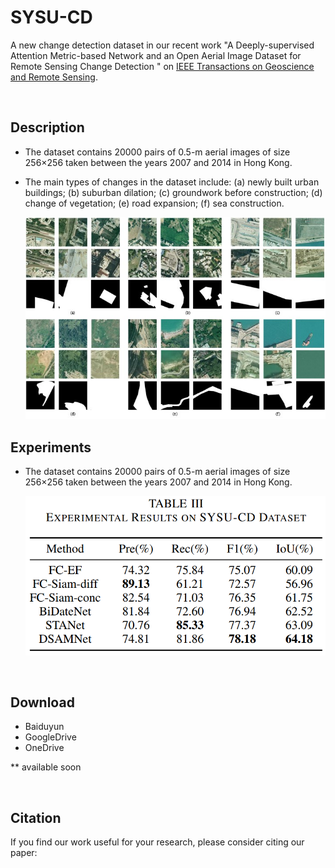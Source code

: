# SYSU-CD

A new change detection dataset in our recent work "A Deeply-supervised Attention Metric-based Network and an Open Aerial Image Dataset for Remote Sensing Change Detection " on [IEEE Transactions on Geoscience and Remote Sensing](https://ieeexplore.ieee.org/xpl/aboutJournal.jsp?punumber=36).



<br>

## Description

- The dataset contains 20000 pairs of 0.5-m aerial images of size 256×256 taken between the years 2007 and 2014 in Hong Kong. 
- The main types of changes in the dataset include: (a) newly built urban buildings; (b) suburban dilation; (c) groundwork before construction; (d) change of vegetation; (e) road expansion; (f) sea construction.

   ![dataset](images/dataset.jpg)


## Experiments

- The dataset contains 20000 pairs of 0.5-m aerial images of size 256×256 taken between the years 2007 and 2014 in Hong Kong. 

   ![result](images/result.jpg)
   

<br>

## Download

- Baiduyun
- GoogleDrive
- OneDrive

** available soon 



<br>

## Citation
If you find our work useful for your research, please consider citing our paper:
```

```







